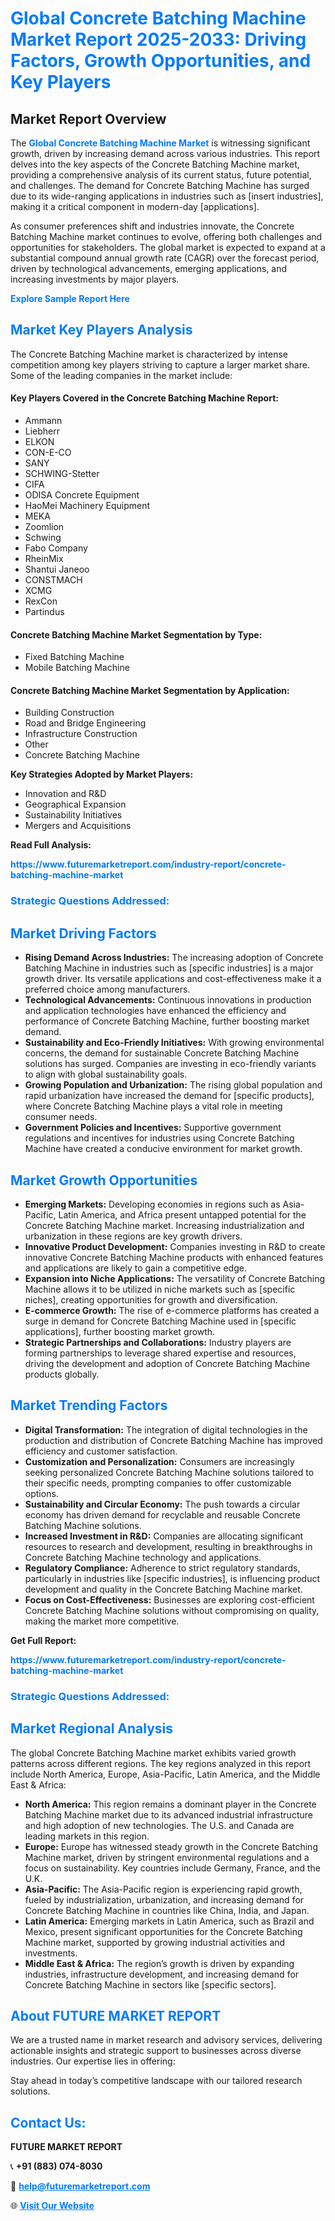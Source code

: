 <h1 style="color: #007BFF;">Global Concrete Batching Machine Market Report 2025-2033: Driving Factors, Growth Opportunities, and Key Players</h1>

<section id="overview">
<h2>Market Report Overview</h2>
<p>The <a href="https://www.futuremarketreport.com/industry-report/concrete-batching-machine-market" style="color: #007BFF; text-decoration: none;"><strong>Global Concrete Batching Machine Market</strong></a> is witnessing significant growth, driven by increasing demand across various industries. This report delves into the key aspects of the Concrete Batching Machine market, providing a comprehensive analysis of its current status, future potential, and challenges. The demand for Concrete Batching Machine has surged due to its wide-ranging applications in industries such as [insert industries], making it a critical component in modern-day [applications].</p>
<p>As consumer preferences shift and industries innovate, the Concrete Batching Machine market continues to evolve, offering both challenges and opportunities for stakeholders. The global market is expected to expand at a substantial compound annual growth rate (CAGR) over the forecast period, driven by technological advancements, emerging applications, and increasing investments by major players.</p>
</section>

<section id="overview">
<p><a href="https://www.futuremarketreport.com/request-sample/reportId=124578" style="color: #007BFF; text-decoration: none;"><strong>Explore Sample Report Here</strong></a></p>
</section>

<section id="key-players">
<h2 style="color: #007BFF;">Market Key Players Analysis</h2>
<p>The Concrete Batching Machine market is characterized by intense competition among key players striving to capture a larger market share. Some of the leading companies in the market include:</p>
<h4>Key Players Covered in the Concrete Batching Machine Report:</h4>
<ul><li>Ammann</li><li>Liebherr</li><li>ELKON</li><li>CON-E-CO</li><li>SANY</li><li>SCHWING-Stetter</li><li>CIFA</li><li>ODISA Concrete Equipment</li><li>HaoMei Machinery Equipment</li><li>MEKA</li><li>Zoomlion</li><li>Schwing</li><li>Fabo Company</li><li>RheinMix</li><li>Shantui Janeoo</li><li>CONSTMACH</li><li>XCMG</li><li>RexCon</li><li>Partindus</li></ul>
<h4>Concrete Batching Machine Market Segmentation by Type:</h4>
<ul><li>Fixed Batching Machine</li><li>Mobile Batching Machine</li></ul>

<h4>Concrete Batching Machine Market Segmentation by Application:</h4>
<ul><li>Building Construction</li><li>Road and Bridge Engineering</li><li>Infrastructure Construction</li><li>Other</li><li>Concrete Batching Machine</li></ul>
<p><strong>Key Strategies Adopted by Market Players:</strong></p>
<ul>
<li>Innovation and R&D</li>
<li>Geographical Expansion</li>
<li>Sustainability Initiatives</li>
<li>Mergers and Acquisitions</li>
</ul>
</section>

<section>
<p><strong>Read Full Analysis: </strong></p><a href="https://www.futuremarketreport.com/industry-report/concrete-batching-machine-market" style="color: #007BFF; text-decoration: none;"><strong>https://www.futuremarketreport.com/industry-report/concrete-batching-machine-market</strong></a>
<h3 style="color: #007BFF;">Strategic Questions Addressed:</h3>
</section>

<section id="driving-factors">
<h2 style="color: #007BFF;">Market Driving Factors</h2>
<ul>
<li><strong>Rising Demand Across Industries:</strong> The increasing adoption of Concrete Batching Machine in industries such as [specific industries] is a major growth driver. Its versatile applications and cost-effectiveness make it a preferred choice among manufacturers.</li>
<li><strong>Technological Advancements:</strong> Continuous innovations in production and application technologies have enhanced the efficiency and performance of Concrete Batching Machine, further boosting market demand.</li>
<li><strong>Sustainability and Eco-Friendly Initiatives:</strong> With growing environmental concerns, the demand for sustainable Concrete Batching Machine solutions has surged. Companies are investing in eco-friendly variants to align with global sustainability goals.</li>
<li><strong>Growing Population and Urbanization:</strong> The rising global population and rapid urbanization have increased the demand for [specific products], where Concrete Batching Machine plays a vital role in meeting consumer needs.</li>
<li><strong>Government Policies and Incentives:</strong> Supportive government regulations and incentives for industries using Concrete Batching Machine have created a conducive environment for market growth.</li>
</ul>
</section>

<section id="growth-opportunities">
<h2 style="color: #007BFF;">Market Growth Opportunities</h2>
<ul>
<li><strong>Emerging Markets:</strong> Developing economies in regions such as Asia-Pacific, Latin America, and Africa present untapped potential for the Concrete Batching Machine market. Increasing industrialization and urbanization in these regions are key growth drivers.</li>
<li><strong>Innovative Product Development:</strong> Companies investing in R&D to create innovative Concrete Batching Machine products with enhanced features and applications are likely to gain a competitive edge.</li>
<li><strong>Expansion into Niche Applications:</strong> The versatility of Concrete Batching Machine allows it to be utilized in niche markets such as [specific niches], creating opportunities for growth and diversification.</li>
<li><strong>E-commerce Growth:</strong> The rise of e-commerce platforms has created a surge in demand for Concrete Batching Machine used in [specific applications], further boosting market growth.</li>
<li><strong>Strategic Partnerships and Collaborations:</strong> Industry players are forming partnerships to leverage shared expertise and resources, driving the development and adoption of Concrete Batching Machine products globally.</li>
</ul>
</section>

<section id="trending-factors">
<h2 style="color: #007BFF;">Market Trending Factors</h2>
<ul>
<li><strong>Digital Transformation:</strong> The integration of digital technologies in the production and distribution of Concrete Batching Machine has improved efficiency and customer satisfaction.</li>
<li><strong>Customization and Personalization:</strong> Consumers are increasingly seeking personalized Concrete Batching Machine solutions tailored to their specific needs, prompting companies to offer customizable options.</li>
<li><strong>Sustainability and Circular Economy:</strong> The push towards a circular economy has driven demand for recyclable and reusable Concrete Batching Machine solutions.</li>
<li><strong>Increased Investment in R&D:</strong> Companies are allocating significant resources to research and development, resulting in breakthroughs in Concrete Batching Machine technology and applications.</li>
<li><strong>Regulatory Compliance:</strong> Adherence to strict regulatory standards, particularly in industries like [specific industries], is influencing product development and quality in the Concrete Batching Machine market.</li>
<li><strong>Focus on Cost-Effectiveness:</strong> Businesses are exploring cost-efficient Concrete Batching Machine solutions without compromising on quality, making the market more competitive.</li>
</ul>
</section>

<section>
<p><strong>Get Full Report: </strong></p><a href="https://www.futuremarketreport.com/industry-report/concrete-batching-machine-market" style="color: #007BFF; text-decoration: none;"><strong>https://www.futuremarketreport.com/industry-report/concrete-batching-machine-market</strong></a>
<h3 style="color: #007BFF;">Strategic Questions Addressed:</h3>
</section>


<section id="regional-analysis">
<h2 style="color: #007BFF;">Market Regional Analysis</h2>
<p>The global Concrete Batching Machine market exhibits varied growth patterns across different regions. The key regions analyzed in this report include North America, Europe, Asia-Pacific, Latin America, and the Middle East & Africa:</p>
<ul>
<li><strong>North America:</strong> This region remains a dominant player in the Concrete Batching Machine market due to its advanced industrial infrastructure and high adoption of new technologies. The U.S. and Canada are leading markets in this region.</li>
<li><strong>Europe:</strong> Europe has witnessed steady growth in the Concrete Batching Machine market, driven by stringent environmental regulations and a focus on sustainability. Key countries include Germany, France, and the U.K.</li>
<li><strong>Asia-Pacific:</strong> The Asia-Pacific region is experiencing rapid growth, fueled by industrialization, urbanization, and increasing demand for Concrete Batching Machine in countries like China, India, and Japan.</li>
<li><strong>Latin America:</strong> Emerging markets in Latin America, such as Brazil and Mexico, present significant opportunities for the Concrete Batching Machine market, supported by growing industrial activities and investments.</li>
<li><strong>Middle East & Africa:</strong> The region’s growth is driven by expanding industries, infrastructure development, and increasing demand for Concrete Batching Machine in sectors like [specific sectors].</li>
</ul>
</section>

<footer>
<h2 style="color: #007BFF;">About FUTURE MARKET REPORT</h2>
<p>We are a trusted name in market research and advisory services, delivering actionable insights and strategic support to businesses across diverse industries. Our expertise lies in offering:</p>

<p>Stay ahead in today’s competitive landscape with our tailored research solutions.</p>

<h2 style="color: #007BFF;">Contact Us:</h2>
<p><strong>FUTURE MARKET REPORT</strong></p>
<p>📞 <strong>+91 (883) 074-8030</strong></p>
<p>📧 <strong><a href="mailto:help@futuremarketreport.com" style="color: #007BFF;">help@futuremarketreport.com</a></strong></p>
<p>🌐 <strong><a href="https://www.futuremarketreport.com/" style="color: #007BFF;">Visit Our Website</a></strong></p>
</footer>